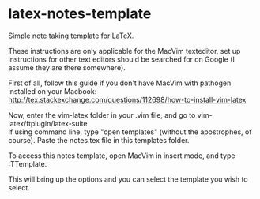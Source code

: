 # latex-notes-template
Simple note taking template for LaTeX.    
    
These instructions are only applicable for the MacVim texteditor, set up instructions for other text editors should be searched for on Google (I assume they are there somewhere).  
    
First of all, follow this guide if you don't have MacVim with pathogen installed on your Macbook: http://tex.stackexchange.com/questions/112698/how-to-install-vim-latex    
    
Now, enter the vim-latex folder in your .vim file, and go to vim-latex/ftplugin/latex-suite  
If using command line, type "open templates" (without the apostrophes, of course). Paste the notes.tex file in this templates folder.  
  
To access this notes template, open MacVim in insert mode, and type 
:TTemplate.    

This will bring up the options and you can select the template you wish to select.  
